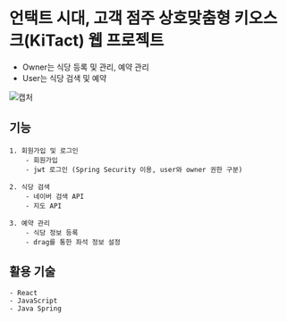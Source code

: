 # 언택트 시대, 고객 점주 상호맞춤형 키오스크(KiTact) 웹 프로젝트

 - Owner는 식당 등록 및 관리, 예약 관리
 - User는 식당 검색 및 예약

![캡처](https://user-images.githubusercontent.com/56110972/131890194-d7535118-c5b5-4629-9d3e-1659d341de0b.PNG)

## 기능

    1. 회원가입 및 로그인
        - 회원가입 
        - jwt 로그인 (Spring Security 이용, user와 owner 권한 구분)

    2. 식당 검색
        - 네이버 검색 API
        - 지도 API

    3. 예약 관리
        - 식당 정보 등록
        - drag를 통한 좌석 정보 설정


## 활용 기술

    - React
    - JavaScript
    - Java Spring
        
